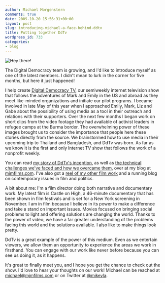 ```yaml
---
author: Michael Morgenstern
comments: true
date: 2009-10-20 15:56:31+00:00
layout: post
slug: introducing-michael-a-face-behind-ddtv
title: Putting together DdTv
wordpress_id: 733
categories:
- blog
---
```


![Hey there!](http://209.240.155.87/wp-content/uploads/2009/10/michael_mountain.jpg)

The Digital Democracy team is growing, and I'd like to introduce myself as one of the latest members. I didn't mean to lurk in the corner for five months, but here it just happened!

I help create [Digital Democracy TV](http://digitaldemocracy.blip.tv/), our semiweekly internet television show that follows the adventures of Mark and Emily in the US and abroad as they meet like-minded organizations and initiate our pilot programs. I became involved in late May of this year when I approached Emily, Mark, Liz and Gabe about the possibility of using media as a tool in their outreach and relations with their supporters. Over the next few months I began work on short clips from the video footage they had available of activist leaders in refugee camps at the Burma border. The overwhelming power of these images brought us to consider the importance that people here these stories directly from the source. We brainstormed how to use media in their upcoming trip to Thailand and Bangladesh, and DdTv was born. As far as we know it is the first and only Internet TV show that follows the work of a nonprofit weekly.

You can read [my story of DdTv's inception](http://mjmfilms.com/2009/ddtv-pushing-boundaries-part-one/), as well as [the technical challenges we've faced and how we overcame them](http://mjmfilms.com/2009/ddtv-pushing-boundaries-part-two/), over at my blog at [mjmfilms.com](http://mjmfilms.com/). I've also got a [reel of my other film work](http://mjmfilms.com/films/) and a running blog on contemporary issues in film and politics.

A bit about me: I'm a film director doing both narrative and documentary work. My latest film is Castle on High, a 46-minute documentary that has been shown in film festivals and is set for a New York screening in November. I am in film because I believe in its power to make a difference and take a stand on important issues. Movies focused on bringing social problems to light and offering solutions are changing the world. Thanks to the power of video, we have a far greater understanding of the problems facing this world and the solutions available. I also like to make things look pretty.

DdTv is a great example of the power of this medium. Even as we entertain viewers, we allow them an opportunity to experience the areas we work in firsthand. You can engage with our work like never before because you can see us doing it, as it happens.

It's great to finally meet you, and I hope you get the chance to check out the show. I'd love to hear your thoughts on our work!
Michael can be reached at [michael@mjmfilms.com](mailto:michael@mjmfilms.com) or on Twitter at [@mikeyla](http://twitter.com/mikeyla).